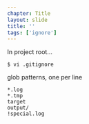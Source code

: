 ```yaml
---
chapter: Title
layout: slide
title: ''
tags: ['ignore']
---
```


In project root...

	$ vi .gitignore

glob patterns, one per line

	*.log
	*.tmp
	target
	output/
	!special.log